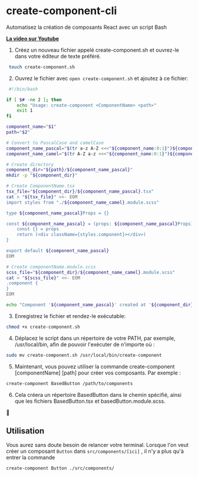 # create-component-cli
Automatisez la création de composants React avec un script Bash

[**La video sur Youtube**](https://youtu.be/tMfx4Cb4IVk)


1. Créez un nouveau fichier appelé create-component.sh et ouvrez-le dans votre éditeur de texte préféré.
```bash
 touch create-component.sh
 ```

2. Ouvrez le fichier avec `open create-component.sh` et 
 ajoutez à ce fichier:
```bash
 #!/bin/bash

if [ $# -ne 2 ]; then
    echo "Usage: create-component <ComponentName> <path>"
    exit 1
fi

component_name="$1"
path="$2"

# Convert to PascalCase and camelCase
component_name_pascal="$(tr a-z A-Z <<<"${component_name:0:1}")${component_name:1}"
component_name_camel="$(tr A-Z a-z <<<"${component_name:0:1}")${component_name:1}"

# Create directory
component_dir="${path}/${component_name_pascal}"
mkdir -p "${component_dir}"

# Create ComponentName.tsx
tsx_file="${component_dir}/${component_name_pascal}.tsx"
cat > "${tsx_file}" <<- EOM
import styles from "./${component_name_camel}.module.scss"

type ${component_name_pascal}Props = {}

const ${component_name_pascal} = (props: ${component_name_pascal}Props) => {
    const {} = props
    return (<div className={styles.component}></div>)
}

export default ${component_name_pascal}
EOM

# Create componentName.module.scss
scss_file="${component_dir}/${component_name_camel}.module.scss"
cat > "${scss_file}" <<- EOM
.component {
}
EOM

echo "Component '${component_name_pascal}' created at '${component_dir}'"
```


3. Enregistrez le fichier et rendez-le exécutable:
```bash
chmod +x create-component.sh
```

4. Déplacez le script dans un répertoire de votre PATH, par exemple, /usr/local/bin, afin de pouvoir l'exécuter de n'importe où :
```bash
sudo mv create-component.sh /usr/local/bin/create-component
```

5. Maintenant, vous pouvez utiliser la commande create-component [componentName] [path] pour créer vos composants. Par exemple :
```bash
create-component BasedButton /path/to/components
```

6. Cela créera un répertoire BasedButton dans le chemin spécifié, ainsi que les fichiers BasedButton.tsx et basedButton.module.scss.

🎉

## Utilisation 

Vous aurez sans doute besoin de relancer votre terminal. 
Lorsque l'on veut créer un composant `Button` dans `src/components/[ici]` , il n'y a plus qu'à entrer la commande 
```bash
create-component Button ./src/components/
```
